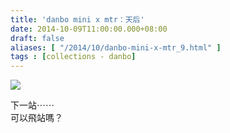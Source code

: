 ```yaml
---
title: 'danbo mini x mtr：天后'
date: 2014-10-09T11:00:00.000+08:00
draft: false
aliases: [ "/2014/10/danbo-mini-x-mtr_9.html" ]
tags : [collections - danbo]
---
```


[![](https://4.bp.blogspot.com/-tAIBEp4VAWo/XE1OyHdpm9I/AAAAAAAAHDw/eeAD8TwVNkU8pac7kAlryPB0M7zJvuB7ACLcBGAs/s640/3.jpg)](https://4.bp.blogspot.com/-tAIBEp4VAWo/XE1OyHdpm9I/AAAAAAAAHDw/eeAD8TwVNkU8pac7kAlryPB0M7zJvuB7ACLcBGAs/s1600/3.jpg)

下一站⋯⋯  
可以飛站嗎？